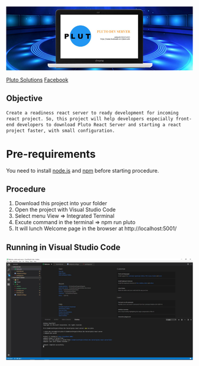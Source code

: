 ![](images/cover-pluto-dev-server-center-background.png)

[Pluto Solutions](http://www.plutosols.com)
[Facebook](https://www.facebook.com/plutosols/)

## Objective
```
Create a readiness react server to ready development for incoming react project. So, this project will help developers especially front-end developers to download Pluto React Server and starting a react project faster, with small configuration.
```

# Pre-requirements
You need to install [node.js](https://nodejs.org/en/) and [npm](https://www.npmjs.com/) before starting procedure.

## Procedure
1. Download this project into your folder
2. Open the project with Visual Studio Code
3. Select menu View => Integrated Terminal
4. Excute command in the terminal => npm run pluto
5. It will lunch Welcome page in the browser at http://localhost:5001/

## Running in Visual Studio Code
![Visual Studio Code](images/visual-studio.JPG)